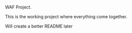WAF Project.

This is the working project where everything come together.

Will create a better README later
